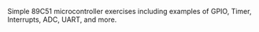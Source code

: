 Simple 89C51 microcontroller exercises including examples of GPIO, Timer, Interrupts, ADC, UART, and more. 
